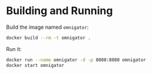 # Building and Running

Build the image named `omnigator`:

```bash
docker build --rm -t omnigator .
```

Run it:

```bash
docker run --name omnigator -d -p 8080:8080 omnigator
docker start omnigator
```